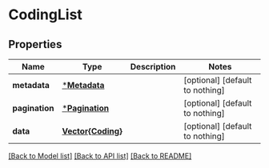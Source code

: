 # CodingList


## Properties
Name | Type | Description | Notes
------------ | ------------- | ------------- | -------------
**metadata** | [***Metadata**](Metadata.md) |  | [optional] [default to nothing]
**pagination** | [***Pagination**](Pagination.md) |  | [optional] [default to nothing]
**data** | [**Vector{Coding}**](Coding.md) |  | [optional] [default to nothing]


[[Back to Model list]](../README.md#models) [[Back to API list]](../README.md#api-endpoints) [[Back to README]](../README.md)



